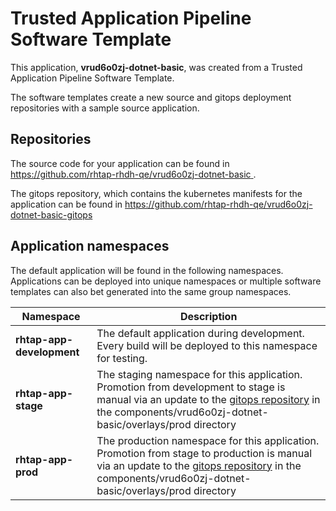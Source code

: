 # Trusted Application Pipeline Software Template

This application, **vrud6o0zj-dotnet-basic**, was created from a Trusted Application Pipeline Software Template.

The software templates create a new source and gitops deployment repositories with a sample source application. 

## Repositories

The source code for your application can be found in [https://github.com/rhtap-rhdh-qe/vrud6o0zj-dotnet-basic ](https://github.com/rhtap-rhdh-qe/vrud6o0zj-dotnet-basic ).
 
The gitops repository, which contains the kubernetes manifests for the application can be found in 
[https://github.com/rhtap-rhdh-qe/vrud6o0zj-dotnet-basic-gitops ](https://github.com/rhtap-rhdh-qe/vrud6o0zj-dotnet-basic-gitops ) 

## Application namespaces 

The default application will be found in the following namespaces. Applications can be deployed into unique namespaces or multiple software templates can also bet generated into the same group namespaces.  

|  Namespace   |  Description   |  
| -------- | -------- |   
| **rhtap-app-development** | The default application during development. Every build will be deployed to this namespace for testing. | 
| **rhtap-app-stage** | The staging namespace for this application. Promotion from development to stage is manual via an update to the [gitops repository](https://github.com/rhtap-rhdh-qe/vrud6o0zj-dotnet-basic-gitops ) in the components/vrud6o0zj-dotnet-basic/overlays/prod directory |  
| **rhtap-app-prod** | The production namespace for this application. Promotion from stage to production is manual via an update to the [gitops repository](https://github.com/rhtap-rhdh-qe/vrud6o0zj-dotnet-basic-gitops ) in the components/vrud6o0zj-dotnet-basic/overlays/prod directory | 